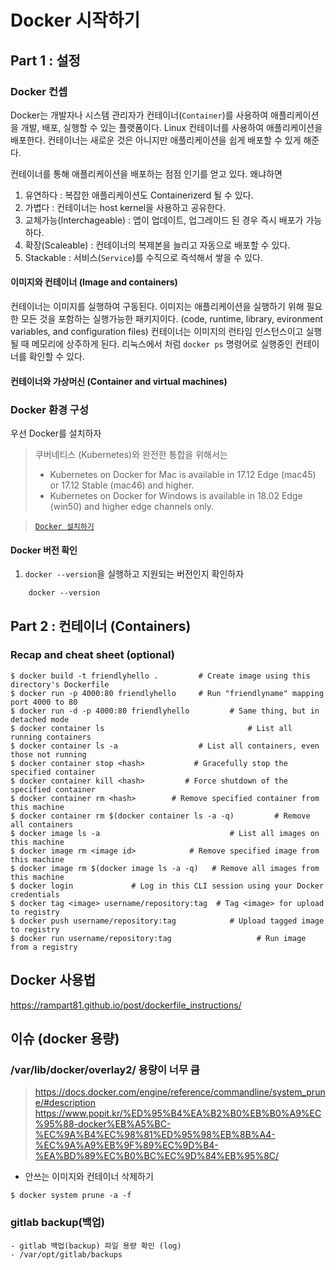 # Docker 시작하기

## Part 1 : 설정 

### Docker 컨셉 
Docker는 개발자나 시스템 관리자가 컨테이너(`Container`)를 사용하여 애플리케이션을 개발, 배포, 실행할 수 있는 플랫폼이다. Linux 컨테이너를 사용하여 애플리케이션을 배포한다.
컨테이너는 새로운 것은 아니지만 애플리케이션을 쉽게 배포할 수 있게 해준다. 

컨테이너를 통해 애플리케이션을 배포하는 점점 인기를 얻고 있다. 왜냐하면

1. 유연하다 : 복잡한 애플리케이션도 Containerizerd 될 수 있다.
2. 가볍다 : 컨테이너는 host kernel을 사용하고 공유한다.
3. 교체가능(Interchageable) : 앱이 업데이트, 업그레이드 된 경우 즉시 배포가 가능하다.
4. 확장(Scaleable) : 컨테이너의 복제본을 늘리고 자동으로 배포할 수 있다.
5. Stackable : 서비스(`Service`)를 수직으로 즉석해서 쌓을 수 있다.


#### 이미지와 컨테이너 (Image and containers)

컨테이너는 이미지를 실행하여 구동된다. 
이미지는 애플리케이션을 실행하기 위해 필요한 모든 것을 포함하는 실행가능한 패키지이다. (code, runtime, library, evironment variables, and configuration files)
컨테이너는 이미지의 런타임 인스턴스이고 실행될 때 메모리에 상주하게 된다.
리눅스에서 처럼 `docker ps` 명령어로 실행중인 컨테이너를 확인할 수 있다.


#### 컨테이너와 가상머신 (Container and virtual machines)


### Docker 환경 구성
우선 Docker를 설치하자

>  
> 쿠버네티스 (Kubernetes)와 완전한 통합을 위해서는  
>  
> + Kubernetes on Docker for Mac is available in 17.12 Edge (mac45) or 17.12 Stable (mac46) and higher.
> + Kubernetes on Docker for Windows is available in 18.02 Edge (win50) and higher edge channels only.


> [`Docker 설치하기`](https://docs.docker.com/install/)  
  
#### Docker 버전 확인
1. `docker --version`을 실행하고 지원되는 버전인지 확인하자

```
    docker --version
```


## Part 2 : 컨테이너 (Containers) 

### Recap and cheat sheet (optional)
    $ docker build -t friendlyhello .         # Create image using this directory's Dockerfile 
    $ docker run -p 4000:80 friendlyhello     # Run "friendlyname" mapping port 4000 to 80
    $ docker run -d -p 4000:80 friendlyhello         # Same thing, but in detached mode
    $ docker container ls                                # List all running containers
    $ docker container ls -a                  # List all containers, even those not running
    $ docker container stop <hash>           # Gracefully stop the specified container
    $ docker container kill <hash>         # Force shutdown of the specified container
    $ docker container rm <hash>        # Remove specified container from this machine
    $ docker container rm $(docker container ls -a -q)         # Remove all containers
    $ docker image ls -a                             # List all images on this machine
    $ docker image rm <image id>            # Remove specified image from this machine
    $ docker image rm $(docker image ls -a -q)   # Remove all images from this machine
    $ docker login             # Log in this CLI session using your Docker credentials
    $ docker tag <image> username/repository:tag  # Tag <image> for upload to registry
    $ docker push username/repository:tag            # Upload tagged image to registry
    $ docker run username/repository:tag                   # Run image from a registry
    
    
    


## Docker 사용법 
https://rampart81.github.io/post/dockerfile_instructions/

    
## 이슈 (docker 용량)
### /var/lib/docker/overlay2/ 용량이 너무 큼
> https://docs.docker.com/engine/reference/commandline/system_prune/#description
> https://www.popit.kr/%ED%95%B4%EA%B2%B0%EB%B0%A9%EC%95%88-docker%EB%A5%BC-%EC%9A%B4%EC%98%81%ED%95%98%EB%8B%A4-%EC%9A%A9%EB%9F%89%EC%9D%B4-%EA%BD%89%EC%B0%BC%EC%9D%84%EB%95%8C/

- 안쓰는 이미지와 컨테이너 삭제하기
```shell
$ docker system prune -a -f
```


### gitlab backup(백업)
```shell
- gitlab 백업(backup) 파일 용량 확인 (log)
- /var/opt/gitlab/backups
```



